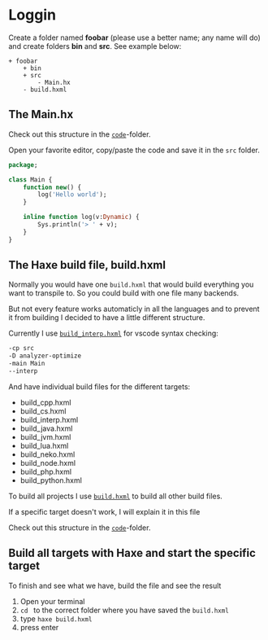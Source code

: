 # Loggin

Create a folder named **foobar** (please use a better name; any name will do) and create folders **bin** and **src**.
See example below:

```
+ foobar
	+ bin
	+ src
		- Main.hx
	- build.hxml
```

## The Main.hx

Check out this structure in the [`code`](https://github.com/MatthijsKamstra/haxesys/tree/master/docs/22log/code)-folder.

Open your favorite editor, copy/paste the code and save it in the `src` folder.

```haxe
package;

class Main {
	function new() {
		log('Hello world');
	}

	inline function log(v:Dynamic) {
		Sys.println('> ' + v);
	}
}

```

## The Haxe build file, build.hxml

Normally you would have one `build.hxml` that would build everything you want to transpile to.
So you could build with one file many backends.

But not every feature works automaticly in all the languages and to prevent it from building I decided to have a little different structure.

Currently I use [`build_interp.hxml`](https://github.com/MatthijsKamstra/haxephp/tree/master/docs/12log/code/build_interp.hxml) for vscode syntax checking:

```bash
-cp src
-D analyzer-optimize
-main Main
--interp
```

And have individual build files for the different targets:

- build_cpp.hxml
- build_cs.hxml
- build_interp.hxml
- build_java.hxml
- build_jvm.hxml
- build_lua.hxml
- build_neko.hxml
- build_node.hxml
- build_php.hxml
- build_python.hxml

To build all projects I use [`build.hxml`](https://github.com/MatthijsKamstra/haxephp/tree/master/docs/12log/code/build.hxml) to build all other build files.

If a specific target doesn't work, I will explain it in this file

Check out this structure in the [`code`](https://github.com/MatthijsKamstra/haxephp/tree/master/docs/12log/code)-folder.

## Build all targets with Haxe and start the specific target

To finish and see what we have, build the file and see the result

1. Open your terminal
2. `cd ` to the correct folder where you have saved the `build.hxml`
3. type `haxe build.hxml`
4. press enter
